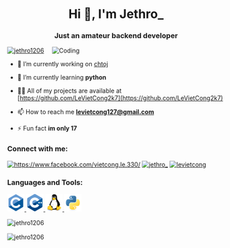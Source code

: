 

<h1 align="center">Hi 👋, I'm Jethro_</h1>
<h3 align="center">Just an amateur backend developer</h3>
<img align = "right" alt = "Coding" width = "400" src = "https://i.pinimg.com/originals/00/04/d2/0004d277a88ba5eb90ef4b8a076cbf7e.gif">

<p align="left"> <a href="https://github.com/ryo-ma/github-profile-trophy"><img src="https://github-profile-trophy.vercel.app/?username=jethro1206" alt="jethro1206" /></a> </p>

- 🔭 I’m currently working on [chtoj](https://oj.thptchuyenhatinh.edu.vn/)

- 🌱 I’m currently learning **python**

- 👨‍💻 All of my projects are available at [https://github.com/LeVietCong2k7](https://github.com/LeVietCong2k7)

- 📫 How to reach me **levietcong127@gmail.com**

- ⚡ Fun fact **im only 17**

<h3 align="left">Connect with me:</h3>
<p align="left">
<a href="https://fb.com/https://www.facebook.com/vietcong.le.330/" target="blank"><img align="center" src="https://raw.githubusercontent.com/rahuldkjain/github-profile-readme-generator/master/src/images/icons/Social/facebook.svg" alt="https://www.facebook.com/vietcong.le.330/" height="30" width="40" /></a>
<a href="https://codeforces.com/profile/jethro_" target="blank"><img align="center" src="https://raw.githubusercontent.com/rahuldkjain/github-profile-readme-generator/master/src/images/icons/Social/codeforces.svg" alt="jethro_" height="30" width="40" /></a>
<a href="https://discord.gg/levietcong" target="blank"><img align="center" src="https://raw.githubusercontent.com/rahuldkjain/github-profile-readme-generator/master/src/images/icons/Social/discord.svg" alt="levietcong" height="30" width="40" /></a>
</p>

<h3 align="left">Languages and Tools:</h3>
<p align="left"> <a href="https://www.cprogramming.com/" target="_blank" rel="noreferrer"> <img src="https://raw.githubusercontent.com/devicons/devicon/master/icons/c/c-original.svg" alt="c" width="40" height="40"/> </a> <a href="https://www.w3schools.com/cpp/" target="_blank" rel="noreferrer"> <img src="https://raw.githubusercontent.com/devicons/devicon/master/icons/cplusplus/cplusplus-original.svg" alt="cplusplus" width="40" height="40"/> </a> <a href="https://www.linux.org/" target="_blank" rel="noreferrer"> <img src="https://raw.githubusercontent.com/devicons/devicon/master/icons/linux/linux-original.svg" alt="linux" width="40" height="40"/> </a> <a href="https://www.python.org" target="_blank" rel="noreferrer"> <img src="https://raw.githubusercontent.com/devicons/devicon/master/icons/python/python-original.svg" alt="python" width="40" height="40"/> </a> </p>

<p><img align="center" src="https://github-readme-stats.vercel.app/api/top-langs?username=jethro1206&show_icons=true&locale=en&layout=compact" alt="jethro1206" /></p>

<p><img align="center" src="https://github-readme-streak-stats.herokuapp.com/?user=jethro1206&" alt="jethro1206" /></p>
